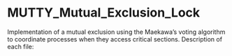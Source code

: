 # MUTTY_Mutual_Exclusion_Lock
Implementation of a mutual exclusion using the Maekawa’s voting algorithm to coordinate processes when they access critical sections.
Description of each file:

